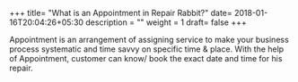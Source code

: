+++
title= "What is an Appointment in Repair Rabbit?"
date= 2018-01-16T20:04:26+05:30
description = ""
weight = 1
draft= false
+++

Appointment is an arrangement of assigning service to make your business process systematic and time savvy on specific time & place. With the help of Appointment, customer can know/ book the exact date and time for his repair. 



